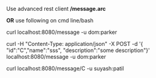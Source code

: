 Use advanced rest client **/message.arc**

**OR**
use following on cmd line/bash

curl localhost:8080/message -u dom:parker

curl  -H "Content-Type: application/json" -X POST -d '{ "id":"C","name":"sss", "description":"some description"}' localhost:8080/message -u dom:parker

curl localhost:8080/message/C -u suyash:patil
